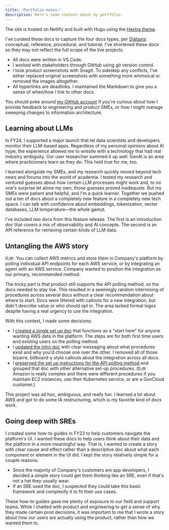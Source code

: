 ```yaml
---
title: 'Portfolio notes~'
description: Here's some context about my portfolio.
---
```


The site is hosted on Netlify and built with Hugo using the [Hextra theme](https://imfing.github.io/hextra/docs/).

I've curated these docs to capture the four docs types, per [Diátaxis](https://diataxis.fr/map/): conceptual, reference, procedural, and tutorial. I've shortened these docs so they may not reflect the full scope of the live projects.

* All docs were written in VS Code.
* I worked with stakeholders through GitHub using git version control.
* I took product screenshots with SnagIt. To sidestep any conflicts, I've either replaced original screenshots with something more whimsical or removed the images altogether.
* All hyperlinks are deadlinks. I maintained the Markdown to give you a sense of when/how I link to other docs. 

You should poke around [my GitHub account](https://github.com/akristen) if you're curious about how I provide feedback to engineering and product SMEs, or how I might manage sweeping changes to information architecture.

## Learning about LLMs 

In FY24, I supported a major launch that let data scientists and developers monitor their LLM-based apps. Regardless of my personal opinions about AI hype, the experience allowed me to wrestle with a technology that had real industry ambiguity. Our user researcher summed it up well: GenAI is an area where practicioners learn as they do. This held true for me, too. 

I learned alongside my SMEs, and my research quickly moved beyond tech news and forums into the world of academia. I tested my research and ventured guesses about how certain LLM processes might work and, to no one's surprise let alone my own, those guesses proved inadequate. But my SMEs were patient and helpful, and I'm a quick learner. Together we pushed out a ton of docs about a completely new feature in a completely new tech space. I can talk with confidence about embeddings, tokenization, vector databases, LLM temperature—the whole gamut.

I've included two docs from this feature release. The first is an introduction doc that covers a mix of observability and AI concepts. The second is an API reference for retrieving certain kinds of LLM data. 

## Untangling the AWS story

tl;dr: You can collect AWS metrics and store them in Company's platform by polling individual API endpoints for each AWS service, or by integrating an agent with an AWS service. Company wanted to position the integration as our primary, recommended method. 

The tricky part is that product still supports the API polling method, so the docs needed to stay live. This resulted in a seemingly random intermixing of procedures across several docs without a clear recommendation about where to start. Docs were littered with callouts for a new integration, but didn't describe value or who should opt in. The area lacked formal logos despite having a real urgency to use the integration.

With this context, I made some decisions:

* I [created a single set up doc](https://docs.newrelic.com/install/aws-cloudwatch/) that functions as a "start here" for anyone wanting AWS data in the platform. The steps are for both first time users and existing users on the polling method. 
* I [updated the intro doc](https://docs.newrelic.com/docs/infrastructure/amazon-integrations/get-started/introduction-aws-integrations/) with clear messaging about what procedures exist and why you'd choose one over the other. I removed all of those bizarre, billboard-y style callouts about the integration across all docs. 
* I [preserved the set up instructions for the API polling method](https://docs.newrelic.com/docs/infrastructure/amazon-integrations/connect/set-up-aws-api-polling/) and grouped that doc with other alternative set-up procedures. (tl;dr Amazon is really complex and there were different procedures if you maintain EC2 instances, use their Kubernetes service, or are a GovCloud customer.)

This project was ad hoc, ambiguous, and really fun. I learned a lot about AWS and got to do some IA restructuring, which is my favorite kind of docs work.

## Going deep with SREs

I created some how-to guides in FY23 to help customers navigate the platform's UI. I wanted these docs to help users think about their data and the platform in a more meaningful way. That is, I wanted to create a story with clear cause and effect rather than a descriptive doc about what each component or element in the UI did. I kept the story relatively simple for a couple reasons:

* Since the majority of Company's customers are app developers, I decided a simple story could get them thinking like an SRE, even if that's not a hat they usually wear. 
* If an SRE used the doc, I suspected they could take this basic framework and complexify it to fit their use cases.

These how-to guides gave me plenty of exposure to our field and support teams. While I chatted with product and engineering to get a sense of why they made certain prod decisions, it was important to me that I wrote a story about how our users are actually using the product, rather than how we wanted them to.